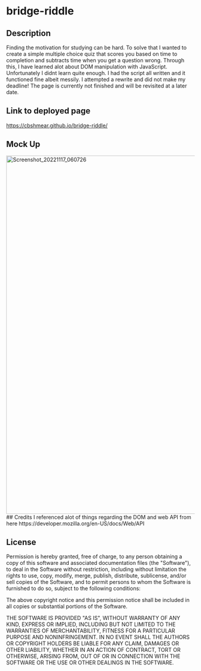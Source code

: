 # bridge-riddle

## Description
Finding the motivation for studying can be hard. To solve that I wanted to create a simple multiple choice quiz that scores you based on time to completion and subtracts time when you get a question wrong. Through this, I have learned alot about DOM manipulation with JavaScript. Unfortunately I didnt learn quite enough. I had the script all written and it functioned fine albeit messily. I attempted a rewrite and did not make my deadline! The page is currently not finished and will be revisited at a later date.

## Link to deployed page
https://cbshmear.github.io/bridge-riddle/

## Mock Up
<img width="956" alt="Screenshot_20221117_060726" src="https://user-images.githubusercontent.com/112667575/202586534-2955ff09-45fb-4627-bc34-2ae88a8f33f6.png">
## Credits
I referenced alot of things regarding the DOM and web API from here 
https://developer.mozilla.org/en-US/docs/Web/API 

## License
Permission is hereby granted, free of charge, to any person obtaining a copy of this software and associated documentation files (the "Software"), to deal in the Software without restriction, including without limitation the rights to use, copy, modify, merge, publish, distribute, sublicense, and/or sell copies of the Software, and to permit persons to whom the Software is furnished to do so, subject to the following conditions:

The above copyright notice and this permission notice shall be included in all copies or substantial portions of the Software.

THE SOFTWARE IS PROVIDED "AS IS", WITHOUT WARRANTY OF ANY KIND, EXPRESS OR IMPLIED, INCLUDING BUT NOT LIMITED TO THE WARRANTIES OF MERCHANTABILITY, FITNESS FOR A PARTICULAR PURPOSE AND NONINFRINGEMENT. IN NO EVENT SHALL THE AUTHORS OR COPYRIGHT HOLDERS BE LIABLE FOR ANY CLAIM, DAMAGES OR OTHER LIABILITY, WHETHER IN AN ACTION OF CONTRACT, TORT OR OTHERWISE, ARISING FROM, OUT OF OR IN CONNECTION WITH THE SOFTWARE OR THE USE OR OTHER DEALINGS IN THE SOFTWARE.

